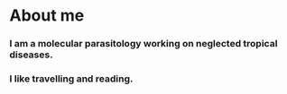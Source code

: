 # About me
### I am a molecular parasitology working on neglected tropical diseases.
### I like travelling and reading.
